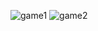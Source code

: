 ![game1](https://user-images.githubusercontent.com/82046592/144356090-7ece45e2-d937-430a-ae84-ddbe2cd554f5.png)
![game2](https://user-images.githubusercontent.com/82046592/144356154-ad0cd6e5-7fb8-4c49-99e8-044258171acc.png)

